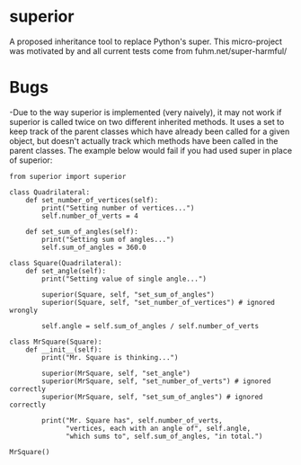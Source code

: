 # superior
A proposed inheritance tool to replace Python's super. This micro-project was motivated by and all current tests come from fuhm.net/super-harmful/

# Bugs
-Due to the way superior is implemented (very naively), it may not work if superior is called twice on two different inherited methods. It uses a set to keep track of the parent classes which have already been called for a given object, but doesn't actually track which methods have been called in the parent classes. The example below would fail if you had used super in place of superior:

```
from superior import superior

class Quadrilateral:
    def set_number_of_vertices(self):
        print("Setting number of vertices...")
        self.number_of_verts = 4
    
    def set_sum_of_angles(self):
        print("Setting sum of angles...")
        self.sum_of_angles = 360.0

class Square(Quadrilateral):
    def set_angle(self):
        print("Setting value of single angle...")
        
        superior(Square, self, "set_sum_of_angles")
        superior(Square, self, "set_number_of_vertices") # ignored wrongly
        
        self.angle = self.sum_of_angles / self.number_of_verts

class MrSquare(Square):
    def __init__(self):
        print("Mr. Square is thinking...")
        
        superior(MrSquare, self, "set_angle")
        superior(MrSquare, self, "set_number_of_verts") # ignored correctly
        superior(MrSquare, self, "set_sum_of_angles") # ignored correctly
        
        print("Mr. Square has", self.number_of_verts,
              "vertices, each with an angle of", self.angle,
              "which sums to", self.sum_of_angles, "in total.")

MrSquare()
```
